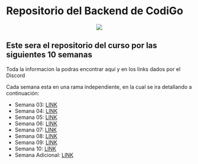 # Repositorio del Backend de CodiGo

<p align="center">
    <img src="https://codigo.edu.pe/public/img/codigo-logo.png">
</p>

## Este sera el repositorio del curso por las siguientes 10 semanas

Toda la informacion la podras encontrar aquí y en los links dados por el Discord

Cada semana esta en una rama independiente, en la cual se ira detallando a continuación:

- Semana 03: <a href="https://github.com/ederivero/backend-g10/tree/semana03">LINK</a>
- Semana 04: <a href="https://github.com/ederivero/backend-g10/tree/semana04">LINK</a>
- Semana 05: <a href="https://github.com/ederivero/backend-g10/tree/semana05">LINK</a>
- Semana 06: <a href="https://github.com/ederivero/backend-g10/tree/semana06">LINK</a>
- Semana 07: <a href="https://github.com/ederivero/backend-g10/tree/semana07">LINK</a>
- Semana 08: <a href="https://github.com/ederivero/backend-g10/tree/semana08">LINK</a>
- Semana 09: <a href="https://github.com/ederivero/backend-g10/tree/semana09">LINK</a>
- Semana 10: <a href="https://github.com/ederivero/backend-g10/tree/semana10">LINK</a>
- Semana Adicional: <a href="https://github.com/ederivero/backend-g10/tree/semana">LINK</a>